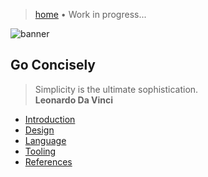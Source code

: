 > [home](/computing)
> &bull; Work in progress...

![banner](/go/photos/banner.png)

## Go Concisely

> Simplicity is the ultimate sophistication.  
> **Leonardo Da Vinci**

* [Introduction](introduction)
* [Design](design)
* [Language](language)
* [Tooling](tooling)
* [References](references)

